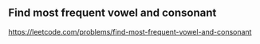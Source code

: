 ## Find most frequent vowel and consonant
https://leetcode.com/problems/find-most-frequent-vowel-and-consonant
